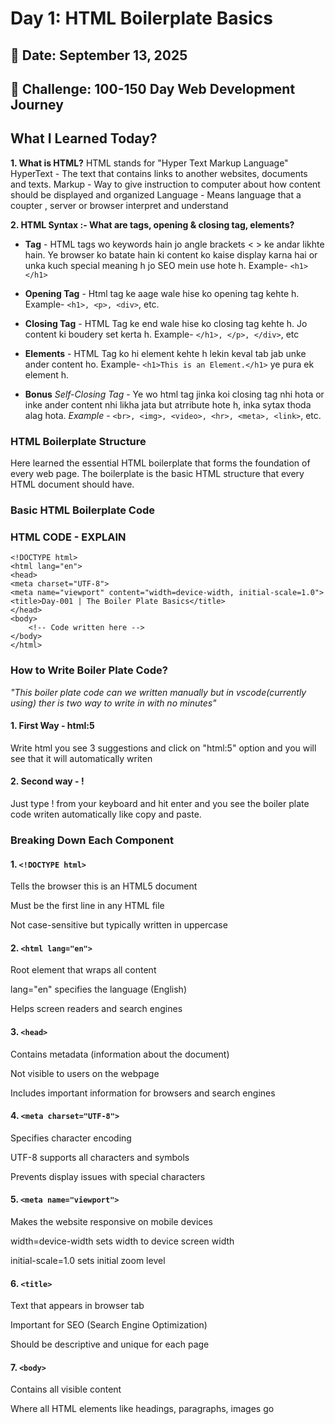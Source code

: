 # Day 1: HTML Boilerplate Basics

## 📅 Date: September 13, 2025
## 🎯 Challenge: 100-150 Day Web Development Journey

## What I Learned Today?
**1. What is HTML?**
    HTML stands for "Hyper Text Markup Language"
    HyperText - The text that contains links to another websites, documents and texts.
    Markup - Way to give instruction to computer about how content should be displayed and organized
    Language - Means language that a coupter , server or browser interpret and understand

**2. HTML Syntax :- What are tags, opening & closing tag, elements?**

- **Tag** - HTML tags wo keywords hain jo angle brackets < > ke andar likhte hain. Ye browser ko batate hain ki content ko kaise display karna hai or unka kuch special meaning h jo SEO mein use hote h. Example- `<h1></h1>`

- **Opening Tag** - Html tag ke aage wale hise ko opening tag kehte h. Example- `<h1>, <p>, <div>`, etc.

- **Closing Tag** - HTML Tag ke end wale hise ko closing tag kehte h. Jo content ki boudery set kerta h. Example- `</h1>, </p>, </div>`, etc

- **Elements** - HTML Tag ko hi element kehte h lekin keval tab jab unke ander content ho. Example- `<h1>This is an Element.</h1>` ye pura ek element h.

- **Bonus**
    *Self-Closing Tag* - Ye wo html tag jinka koi closing tag nhi hota or inke ander content nhi likha jata but atrribute hote h, inka sytax thoda alag hota.
        *Example* - `<br>, <img>, <video>, <hr>, <meta>, <link>`, etc.

### HTML Boilerplate Structure
Here learned the essential HTML boilerplate that forms the foundation of every web page. The boilerplate is the basic HTML structure that every HTML document should have.

### Basic HTML Boilerplate Code

### HTML CODE - EXPLAIN

    <!DOCTYPE html>
    <html lang="en">
    <head>
    <meta charset="UTF-8">
    <meta name="viewport" content="width=device-width, initial-scale=1.0">
    <title>Day-001 | The Boiler Plate Basics</title>
    </head>
    <body>
        <!-- Code written here -->
    </body>
    </html>

### How to Write Boiler Plate Code?
*"This boiler plate code can we written manually but in vscode(currently using) ther is two way to write in with no minutes"*
#### 1. First Way - html:5
Write html you see 3 suggestions and click on "html:5" option and you will see that it will automatically writen

#### 2. Second way - !
Just type ! from your keyboard and hit enter and you see the boiler plate code writen automatically like copy and paste.

### Breaking Down Each Component
#### 1. `<!DOCTYPE html>`

Tells the browser this is an HTML5 document

Must be the first line in any HTML file

Not case-sensitive but typically written in uppercase

#### 2. `<html lang="en">`

Root element that wraps all content

lang="en" specifies the language (English)

Helps screen readers and search engines

#### 3. `<head>`

Contains metadata (information about the document)

Not visible to users on the webpage

Includes important information for browsers and search engines

#### 4. `<meta charset="UTF-8">`

Specifies character encoding

UTF-8 supports all characters and symbols

Prevents display issues with special characters

#### 5. `<meta name="viewport">`

Makes the website responsive on mobile devices

width=device-width sets width to device screen width

initial-scale=1.0 sets initial zoom level

#### 6.  `<title>`

Text that appears in browser tab

Important for SEO (Search Engine Optimization)

Should be descriptive and unique for each page

#### 7.  `<body>`

Contains all visible content

Where all HTML elements like headings, paragraphs, images go

